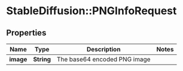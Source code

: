 # StableDiffusion::PNGInfoRequest

## Properties
Name | Type | Description | Notes
------------ | ------------- | ------------- | -------------
**image** | **String** | The base64 encoded PNG image | 

